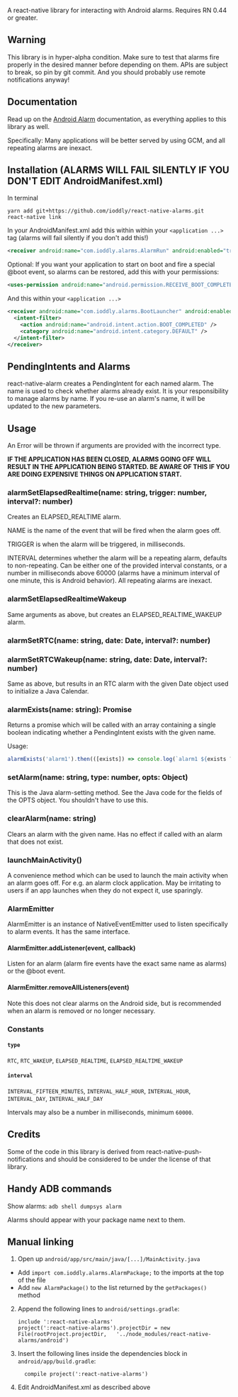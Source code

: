 A react-native library for interacting with Android alarms. Requires RN 0.44 or greater.

## Warning

This library is in hyper-alpha condition. Make sure to test that alarms fire properly in the desired manner before
depending on them. APIs are subject to break, so pin by git commit. And you should probably use remote notifications
anyway!

## Documentation

Read up on the [Android Alarm](https://developer.android.com/training/scheduling/alarms.html) documentation, as
everything applies to this library as well.

Specifically: Many applications will be better served by using GCM, and all repeating alarms are inexact.

## Installation (ALARMS WILL FAIL SILENTLY IF YOU DON'T EDIT AndroidManifest.xml)

In terminal

```shell
yarn add git+https://github.com/ioddly/react-native-alarms.git
react-native link
```
In your AndroidManifest.xml  add this within within your `<application ...>` tag (alarms will fail silently if you
don't add this!)

```xml
<receiver android:name="com.ioddly.alarms.AlarmRun" android:enabled="true"></receiver> 
```

Optional: If you want your application to start on boot and fire a special @boot event, so alarms can be restored, add
this with your permissions:

```xml
<uses-permission android:name="android.permission.RECEIVE_BOOT_COMPLETED" />
```

And this within your `<application ...>` 

```xml
<receiver android:name="com.ioddly.alarms.BootLauncher" android:enabled="true">
  <intent-filter>
    <action android:name="android.intent.action.BOOT_COMPLETED" />
    <category android:name="android.intent.category.DEFAULT" />
  </intent-filter>
</receiver>
```

## PendingIntents and Alarms

react-native-alarm creates a PendingIntent for each named alarm. The name is used to check whether alarms already
exist. It is your responsibility to manage alarms by name. If you re-use an alarm's name, it will be updated
to the new parameters.

## Usage

An Error will be thrown if arguments are provided with the incorrect type.

**IF THE APPLICATION HAS BEEN CLOSED, ALARMS GOING OFF WILL RESULT IN THE APPLICATION BEING STARTED. BE AWARE OF THIS
IF YOU ARE DOING EXPENSIVE THINGS ON APPLICATION START.**

### alarmSetElapsedRealtime(name: string, trigger: number, interval?: number)

Creates an ELAPSED_REALTIME alarm.

NAME is the name of the event that will be fired when the alarm goes off.

TRIGGER is when the alarm will be triggered, in milliseconds.

INTERVAL determines whether the alarm will be a repeating alarm, defaults to non-repeating. Can be either one of the
provided interval constants, or a number in milliseconds above 60000 (alarms have a minimum interval of one minute,
this is Android behavior). All repeating alarms are inexact.

### alarmSetElapsedRealtimeWakeup

Same arguments as above, but creates an ELAPSED_REALTIME_WAKEUP alarm.

### alarmSetRTC(name: string, date: Date, interval?: number)
### alarmSetRTCWakeup(name: string, date: Date, interval?: number)

Same as above, but results in an RTC alarm with the given Date object used to initialize a Java Calendar.

### alarmExists(name: string): Promise

Returns a promise which will be called with an array containing a single boolean indicating whether a PendingIntent
exists with the given name.

Usage: 
```js
alarmExists('alarm1').then(([exists]) => console.log(`alarm1 ${exists ? 'exists' : 'does not exist'}`));
```

### setAlarm(name: string, type: number, opts: Object)

This is the Java alarm-setting method. See the Java code for the fields of the OPTS object. You shouldn't have to use
this.

### clearAlarm(name: string)

Clears an alarm with the given name. Has no effect if called with an alarm that does not exist.

### launchMainActivity()

A convenience method which can be used to launch the main activity when an alarm goes off. For e.g. an alarm clock
application. May be irritating to users if an app launches when they do not expect it, use sparingly. 

### AlarmEmitter

AlarmEmitter is an instance of NativeEventEmitter used to listen specifically to alarm events. It has the same
interface.

#### AlarmEmitter.addListener(event, callback)

Listen for an alarm (alarm fire events have the exact same name as alarms) or the @boot event.

#### AlarmEmitter.removeAllListeners(event)

Note this does not clear alarms on the Android side, but is recommended when an alarm is removed or no longer
necessary.

### Constants

#### `type`

`RTC`, `RTC_WAKEUP`, `ELAPSED_REALTIME`, `ELAPSED_REALTIME_WAKEUP`

#### `interval`

`INTERVAL_FIFTEEN_MINUTES`, `INTERVAL_HALF_HOUR`, `INTERVAL_HOUR`, `INTERVAL_DAY`, `INTERVAL_HALF_DAY`

Intervals may also be a number in milliseconds, minimum `60000`.

## Credits

Some of the code in this library is derived from react-native-push-notifications and should be considered to be under
the license of that library.

## Handy ADB commands

Show alarms: `adb shell dumpsys alarm`

Alarms should appear with your package name next to them.

## Manual linking

1. Open up `android/app/src/main/java/[...]/MainActivity.java`
  - Add `import com.ioddly.alarms.AlarmPackage;` to the imports at the top of the file
  - Add `new AlarmPackage()` to the list returned by the `getPackages()` method
2. Append the following lines to `android/settings.gradle`:
  	```
  	include ':react-native-alarms'
  	project(':react-native-alarms').projectDir = new File(rootProject.projectDir, 	'../node_modules/react-native-alarms/android')
  	```
3. Insert the following lines inside the dependencies block in `android/app/build.gradle`:
  	```
      compile project(':react-native-alarms')
  	```

4. Edit AndroidManifest.xml as described above
